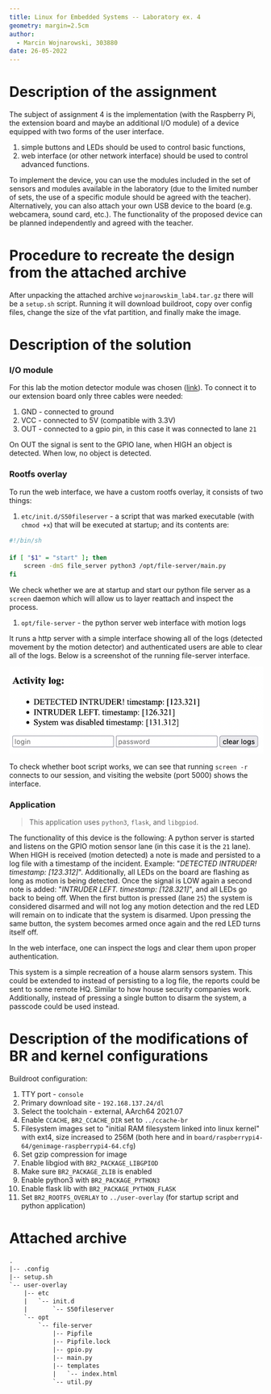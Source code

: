 ```yaml
---
title: Linux for Embedded Systems -- Laboratory ex. 4
geometry: margin=2.5cm
author:
  - Marcin Wojnarowski, 303880
date: 26-05-2022
---
```


# Description of the assignment

The subject of assignment 4 is the implementation (with the Raspberry Pi, the extension board and maybe an additional I/O module) of a device equipped with two forms of the user interface.

1. simple buttons and LEDs should be used to control basic functions,
2. web interface (or other network interface) should be used to control advanced functions.

To implement the device, you can use the modules included in the set of sensors and modules available in the laboratory (due to the limited number of sets, the use of a specific module should be agreed with the teacher). Alternatively, you can also attach your own USB device to the board (e.g. webcamera, sound card, etc.). The functionality of the proposed device can be planned independently and agreed with the teacher.

# Procedure to recreate the design from the attached archive

After unpacking the attached archive `wojnarowskim_lab4.tar.gz` there will be a `setup.sh` script. Running it will download buildroot, copy over config files, change the size of the vfat partition, and finally make the image.

# Description of the solution

### I/O module

For this lab the motion detector module was chosen ([link](https://botland.store/motion-sensors/1655-pir-hc-sr501-motion-detector-green-5903351241359.html)). To connect it to our extension board only three cables were needed:

1. GND - connected to ground
2. VCC - connected to 5V (compatible with 3.3V)
3. OUT - connected to a gpio pin, in this case it was connected to lane `21`

On OUT the signal is sent to the GPIO lane, when HIGH an object is detected. When low, no object is detected.

### Rootfs overlay

To run the web interface, we have a custom rootfs overlay, it consists of two things:

1. `etc/init.d/S50fileserver` - a script that was marked executable (with `chmod +x`) that will be executed at startup; and its contents are:

```sh
#!/bin/sh

if [ "$1" = "start" ]; then
    screen -dmS file_server python3 /opt/file-server/main.py
fi
```

We check whether we are at startup and start our python file server as a `screen` daemon which will allow us to layer reattach and inspect the process.

1. `opt/file-server` - the python server web interface with motion logs

It runs a http server with a simple interface showing all of the logs (detected movement by the motion detector) and authenticated users are able to clear all of the logs. Below is a screenshot of the running file-server interface.

![motion logs interface](motion-logs-interface.png)

To check whether boot script works, we can see that running `screen -r` connects to our session, and visiting the website (port 5000) shows the interface.

### Application

> This application uses `python3`, `flask`, and `libgpiod`.

The functionality of this device is the following: A python server is started and listens on the GPIO motion sensor lane (in this case it is the `21` lane). When HIGH is received (motion detected) a note is made and persisted to a log file with a timestamp of the incident. Example: "_DETECTED INTRUDER! timestamp: [123.312]_". Additionally, all LEDs on the board are flashing as long as motion is being detected. Once the signal is LOW again a second note is added: "_INTRUDER LEFT. timestamp: [128.321]_", and all LEDs go back to being off. When the first button is pressed (lane `25`) the system is considered disarmed and will not log any motion detection and the red LED will remain on to indicate that the system is disarmed. Upon pressing the same button, the system becomes armed once again and the red LED turns itself off.

In the web interface, one can inspect the logs and clear them upon proper authentication.

This system is a simple recreation of a house alarm sensors system. This could be extended to instead of persisting to a log file, the reports could be sent to some remote HQ. Similar to how house security companies work. Additionally, instead of pressing a single button to disarm the system, a passcode could be used instead.

# Description of the modifications of BR and kernel configurations

Buildroot configuration:

1. TTY port - `console`
2. Primary download site - `192.168.137.24/dl`
3. Select the toolchain - external, AArch64 2021.07
4. Enable `CCACHE`, `BR2_CCACHE_DIR` set to `../ccache-br`
5. Filesystem images set to "initial RAM filesystem linked into linux kernel" with ext4, size increased to 256M (both here and in `board/raspberrypi4-64/genimage-raspberrypi4-64.cfg`)
6. Set gzip compression for image
7. Enable libgiod with `BR2_PACKAGE_LIBGPIOD`
8. Make sure `BR2_PACKAGE_ZLIB` is enabled
9. Enable python3 with `BR2_PACKAGE_PYTHON3`
10. Enable flask lib with `BR2_PACKAGE_PYTHON_FLASK`
11. Set `BR2_ROOTFS_OVERLAY` to `../user-overlay` (for startup script and python application)

# Attached archive

```
.
|-- .config
|-- setup.sh
`-- user-overlay
    |-- etc
    |   `-- init.d
    |       `-- S50fileserver
    `-- opt
        `-- file-server
            |-- Pipfile
            |-- Pipfile.lock
            |-- gpio.py
            |-- main.py
            |-- templates
            |   `-- index.html
            `-- util.py
```

